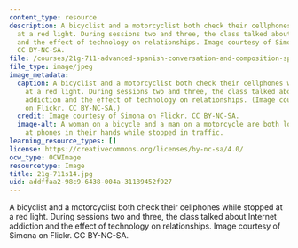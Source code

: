 ```yaml
---
content_type: resource
description: A bicyclist and a motorcyclist both check their cellphones while stopped
  at a red light. During sessions two and three, the class talked about Internet addiction
  and the effect of technology on relationships. Image courtesy of Simona on Flickr.
  CC BY-NC-SA.
file: /courses/21g-711-advanced-spanish-conversation-and-composition-spring-2014/addffaa298c96438004a31189452f927_21g-711s14.jpg
file_type: image/jpeg
image_metadata:
  caption: A bicyclist and a motorcyclist both check their cellphones while stopped
    at a red light. During sessions two and three, the class talked about Internet
    addiction and the effect of technology on relationships. (Image courtesy of [Simona](https://www.flickr.com/photos/simona_/4068354970/)
    on Flickr. CC BY-NC-SA.)
  credit: Image courtesy of Simona on Flickr. CC BY-NC-SA.
  image-alt: A woman on a bicycle and a man on a motorcycle are both looking down
    at phones in their hands while stopped in traffic.
learning_resource_types: []
license: https://creativecommons.org/licenses/by-nc-sa/4.0/
ocw_type: OCWImage
resourcetype: Image
title: 21g-711s14.jpg
uid: addffaa2-98c9-6438-004a-31189452f927
---
```

A bicyclist and a motorcyclist both check their cellphones while stopped at a red light. During sessions two and three, the class talked about Internet addiction and the effect of technology on relationships. Image courtesy of Simona on Flickr. CC BY-NC-SA.